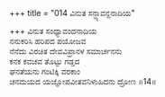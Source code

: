+++
title = "014 ವಿನುತ ಸನ್ಧ್ಯಾವನ್ದನಾದಿಯ"

+++
ವಿನುತ ಸಂಧ್ಯಾವಂದನಾದಿಯ  
ನನುಕರಿಸಿ ಹರಿಪದ ಪಯೋಜವ  
ನೆನೆದು ವಿರಚಿತ ದೇವವಿಪ್ರಾನಳ ಸಮಾರ್ಚನನು  
ಕನಕ ಕವಚವ ತೊಟ್ಟು ಗಡ್ಡದ  
ಘನತೆಯನು ಗಂಟಿಕ್ಕಿ ವರಕಾಂ  
ಚನಮಯದ ಯಜ್ಞೋಪವೀತವನಿಳುಹಿದನು ದ್ರೋಣ    ॥14॥